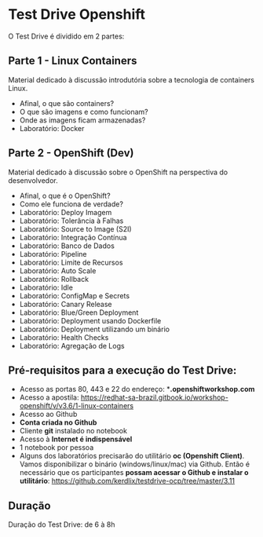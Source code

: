 # Test Drive Openshift

O Test Drive é dividido em 2 partes:

## Parte 1 - Linux Containers
Material dedicado à discussão introdutória sobre a tecnologia de containers Linux.
* Afinal, o que são containers?
* O que são imagens e como funcionam?
* Onde as imagens ficam armazenadas?
* Laboratório: Docker

## Parte 2 - OpenShift (Dev)
Material dedicado à discussão sobre o OpenShift na perspectiva do desenvolvedor.
* Afinal, o que é o OpenShift?
* Como ele funciona de verdade?
* Laboratório: Deploy Imagem
* Laboratório: Tolerância à Falhas
* Laboratório: Source to Image (S2I)
* Laboratório: Integração Contínua
* Laboratório: Banco de Dados
* Laboratório: Pipeline
* Laboratório: Limite de Recursos
* Laboratório: Auto Scale
* Laboratório: Rollback
* Laboratório: Idle
* Laboratório: ConfigMap e Secrets
* Laboratório: Canary Release
* Laboratório: Blue/Green Deployment
* Laboratório: Deployment usando Dockerfile
* Laboratório: Deployment utilizando um binário
* Laboratório: Health Checks
* Laboratório: Agregação de Logs

## Pré-requisitos para a execução do Test Drive:
* Acesso as portas 80, 443 e 22 do endereço: ***.openshiftworkshop.com**
* Acesso a apostila: https://redhat-sa-brazil.gitbook.io/workshop-openshift/v/v3.6/1-linux-containers
* Acesso ao Github
* **Conta criada no Github**
* Cliente **git** instalado no notebook
* Acesso à **Internet é indispensável**
* 1 notebook por pessoa
* Alguns dos laboratórios precisarão do utilitário **oc (Openshift Client)**. Vamos disponibilizar o binário (windows/linux/mac) via Github. Então é necessário que os participantes **possam acessar o Github e instalar o utilitário**: https://github.com/kerdlix/testdrive-ocp/tree/master/3.11 

## Duração
Duração do Test Drive: de 6 à 8h
